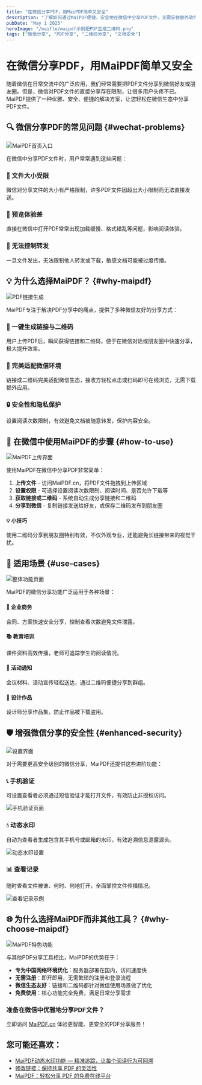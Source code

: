 ```yaml
---
title: "在微信分享PDF，用MaiPDF简单又安全"
description: "了解如何通过MaiPDF便捷、安全地在微信中分享PDF文件，无需安装额外软件，一键生成链接或二维码。"
pubDate: "May 1 2025"
heroImage: "/maifle/maipdf示例把PDF生成二维码.png"
tags: ["微信分享", "PDF分享", "二维码分享", "文档安全"]
---
```


# 在微信分享PDF，用MaiPDF简单又安全

<div class="intro-panel">
  随着微信在日常交流中的广泛应用，我们经常需要把PDF文件分享到微信好友或朋友圈。但是，微信对PDF文件的直接分享存在限制，让很多用户头疼不已。MaiPDF提供了一种优雅、安全、便捷的解决方案，让您轻松在微信生态中分享PDF文件。
</div>

## 🔍 微信分享PDF的常见问题 {#wechat-problems}

![MaiPDF首页入口](/maifle/maipdf的首页入口.png)

在微信中分享PDF文件时，用户常常遇到这些问题：

<div class="problems-grid">
  <div class="card">
    <h3>📁 文件大小受限</h3>
    <p>微信对分享文件的大小有严格限制，许多PDF文件因超出大小限制而无法直接发送。</p>
  </div>
  
  <div class="card">
    <h3>📱 预览体验差</h3>
    <p>直接在微信中打开PDF常常出现加载缓慢、格式错乱等问题，影响阅读体验。</p>
  </div>
  
  <div class="card">
    <h3>🔄 无法控制转发</h3>
    <p>一旦文件发出，无法限制他人转发或下载，敏感文档可能被过度传播。</p>
  </div>
</div>

## 💡 为什么选择MaiPDF？ {#why-maipdf}

![PDF链接生成](/maifle/PDF链接生成的时候显示的信息.png)

MaiPDF专注于解决PDF分享中的痛点，提供了多种微信友好的分享方式：

<div class="features-grid">
  <div class="card">
    <h3>🔗 一键生成链接与二维码</h3>
    <p>用户上传PDF后，瞬间获得链接和二维码，便于在微信对话或朋友圈中快速分享，极大提升效率。</p>
  </div>
  
  <div class="card">
    <h3>📲 完美适配微信环境</h3>
    <p>链接或二维码完美适配微信生态，接收方轻松点击或扫码即可在线浏览，无需下载额外应用。</p>
  </div>
  
  <div class="card">
    <h3>🔒 安全性和隐私保护</h3>
    <p>设置阅读次数限制，有效避免文档被随意转发，保护内容安全。</p>
  </div>
</div>

## 📱 在微信中使用MaiPDF的步骤 {#how-to-use}

![MaiPDF上传界面](/maifle/MaiPDF中的上传界面.png)

使用MaiPDF在微信中分享PDF非常简单：

1. **上传文件** - 访问MaiPDF.cn，将PDF文件拖拽到上传区域
2. **设置权限** - 可选择设置阅读次数限制、阅读时间、是否允许下载等
3. **获取链接或二维码** - 系统自动生成分享链接和二维码
4. **分享到微信** - 复制链接发送给好友，或保存二维码发布到朋友圈

<div class="tip-box">
  <h4>💡 小技巧</h4>
  <p>使用二维码分享到朋友圈特别有效，不仅外观专业，还能避免长链接带来的视觉干扰。</p>
</div>

## 🌟 适用场景 {#use-cases}

![整体功能页面](/maifle/maipdf整体功能页面.png)

MaiPDF的微信分享功能广泛适用于各种场景：

<div class="use-cases-grid">
  <div class="card">
    <h4>💼 企业商务</h4>
    <p>合同、方案快速安全分享，控制查看次数避免文件泄露。</p>
  </div>
  
  <div class="card">
    <h4>📚 教育培训</h4>
    <p>课件资料高效传播，老师可追踪学生的阅读情况。</p>
  </div>
  
  <div class="card">
    <h4>📢 活动通知</h4>
    <p>会议材料、活动宣传轻松送达，通过二维码便捷分享到群组。</p>
  </div>
  
  <div class="card">
    <h4>🎨 设计作品</h4>
    <p>设计师分享作品集，防止作品被下载盗用。</p>
  </div>
</div>

## 🛡️ 增强微信分享的安全性 {#enhanced-security}

![设置界面](/maifle/没加电话验证的设置界面.png)

对于需要更高安全级别的微信分享，MaiPDF还提供这些进阶功能：

<div class="security-features">
  <div class="card">
    <h3>📞 手机验证</h3>
    <p>可设置查看者必须通过短信验证才能打开文件，有效防止非授权访问。</p>
    <img src="/maifle/添加电话号码,输入手机验证码才能查看文件.jpg" alt="手机验证页面" class="feature-image">
  </div>
  
  <div class="card">
    <h3>💧 动态水印</h3>
    <p>自动为查看者生成包含其手机号或邮箱的水印，有效追溯信息泄露源头。</p>
    <img src="/maifle/动态水印的选项.png" alt="动态水印设置" class="feature-image">
  </div>
  
  <div class="card">
    <h3>📊 查看记录</h3>
    <p>随时查看文件被谁、何时、何地打开，全面掌控文件传播情况。</p>
    <img src="/maifle/阅读记录查询结果示例.png" alt="查看记录示例" class="feature-image">
  </div>
</div>

## 🌐 为什么选择MaiPDF而非其他工具？ {#why-choose-maipdf}

![MaiPDF特色功能](/maifle/展示PDF列子.png)

与其他PDF分享工具相比，MaiPDF的优势在于：

- **专为中国网络环境优化**：服务器部署在国内，访问速度快
- **无需注册**：即开即用，无需繁琐的注册和登录流程
- **微信生态友好**：链接和二维码都针对微信使用场景做了优化
- **免费使用**：核心功能完全免费，满足日常分享需求

<div class="cta-container">
  <h3>准备在微信中优雅地分享PDF文件？</h3>
  <p>立即访问 <a href="https://maipdf.cn">MaiPDF.cn</a> 体验更智能、更安全的PDF分享服务！</p>
</div>

## 您可能还喜欢：

- [MaiPDF动态水印功能 — 精准追踪，让每个阅读行为可回溯](../../cn/dynamic-watermarks-on-pdf-cn)
- [修改链接：保持共享 PDF 的灵活性](../../cn/modify-link)
- [MaiPDF：轻松分享 PDF 的免费在线平台](../../cn/easy-pdf-sharing)